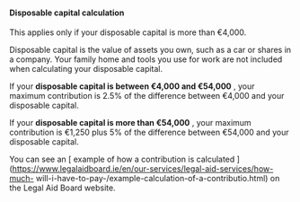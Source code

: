 ####  **Disposable capital calculation**

This applies only if your disposable capital is more than €4,000.

Disposable capital is the value of assets you own, such as a car or shares in
a company. Your family home and tools you use for work are not included when
calculating your disposable capital.

If your **disposable capital is between €4,000 and €54,000** , your maximum
contribution is 2.5% of the difference between €4,000 and your disposable
capital.

If your **disposable capital is more than €54,000** , your maximum
contribution is €1,250 plus 5% of the difference between €54,000 and your
disposable capital.

You can see an [ example of how a contribution is calculated
](https://www.legalaidboard.ie/en/our-services/legal-aid-services/how-much-
will-i-have-to-pay-/example-calculation-of-a-contributio.html) on the Legal
Aid Board website.
